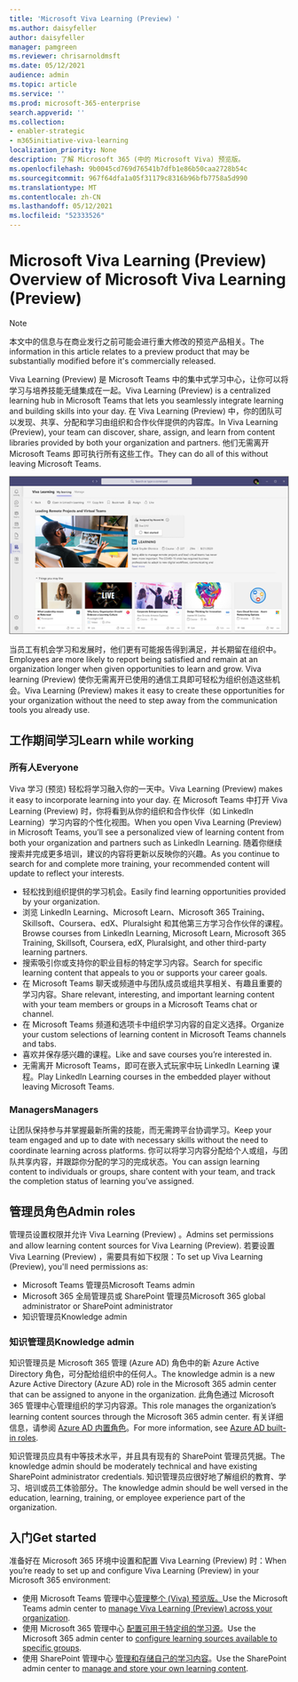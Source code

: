```yaml
---
title: 'Microsoft Viva Learning (Preview) '
ms.author: daisyfeller
author: daisyfeller
manager: pamgreen
ms.reviewer: chrisarnoldmsft
ms.date: 05/12/2021
audience: admin
ms.topic: article
ms.service: ''
ms.prod: microsoft-365-enterprise
search.appverid: ''
ms.collection:
- enabler-strategic
- m365initiative-viva-learning
localization_priority: None
description: 了解 Microsoft 365 (中的 Microsoft Viva) 预览版。
ms.openlocfilehash: 9b0045cd769d76541b7dfb1e86b50caa2728b54c
ms.sourcegitcommit: 967f64dfa1a05f31179c8316b96bfb7758a5d990
ms.translationtype: MT
ms.contentlocale: zh-CN
ms.lasthandoff: 05/12/2021
ms.locfileid: "52333526"
---
```

# <a name="overview-of-microsoft-viva-learning-preview"></a><span data-ttu-id="7195b-103">Microsoft Viva Learning (Preview) </span><span class="sxs-lookup"><span data-stu-id="7195b-103">Overview of Microsoft Viva Learning (Preview)</span></span> 

> [!NOTE]
> <span data-ttu-id="7195b-104">本文中的信息与在商业发行之前可能会进行重大修改的预览产品相关。</span><span class="sxs-lookup"><span data-stu-id="7195b-104">The information in this article relates to a preview product that may be substantially modified before it's commercially released.</span></span> 

<span data-ttu-id="7195b-105">Viva Learning (Preview) 是 Microsoft Teams 中的集中式学习中心，让你可以将学习与培养技能无缝集成在一起。</span><span class="sxs-lookup"><span data-stu-id="7195b-105">Viva Learning (Preview) is a centralized learning hub in Microsoft Teams that lets you seamlessly integrate learning and building skills into your day.</span></span> <span data-ttu-id="7195b-106">在 Viva Learning (Preview) 中，你的团队可以发现、共享、分配和学习由组织和合作伙伴提供的内容库。</span><span class="sxs-lookup"><span data-stu-id="7195b-106">In Viva Learning (Preview), your team can discover, share, assign, and learn from content libraries provided by both your organization and partners.</span></span> <span data-ttu-id="7195b-107">他们无需离开 Microsoft Teams 即可执行所有这些工作。</span><span class="sxs-lookup"><span data-stu-id="7195b-107">They can do all of this without leaving Microsoft Teams.</span></span>

   ![Teams 中 Viva Learning (Preview) 主页的屏幕截图。](../media/learning/learning-home-teams.png)
 
<span data-ttu-id="7195b-109">当员工有机会学习和发展时，他们更有可能报告得到满足，并长期留在组织中。</span><span class="sxs-lookup"><span data-stu-id="7195b-109">Employees are more likely to report being satisfied and remain at an organization longer when given opportunities to learn and grow.</span></span> <span data-ttu-id="7195b-110">Viva learning (Preview) 使你无需离开已使用的通信工具即可轻松为组织创造这些机会。</span><span class="sxs-lookup"><span data-stu-id="7195b-110">Viva Learning (Preview) makes it easy to create these opportunities for your organization without the need to step away from the communication tools you already use.</span></span>

## <a name="learn-while-working"></a><span data-ttu-id="7195b-111">工作期间学习</span><span class="sxs-lookup"><span data-stu-id="7195b-111">Learn while working</span></span>

### <a name="everyone"></a><span data-ttu-id="7195b-112">所有人</span><span class="sxs-lookup"><span data-stu-id="7195b-112">Everyone</span></span>

<span data-ttu-id="7195b-113">Viva 学习 (预览) 轻松将学习融入你的一天中。</span><span class="sxs-lookup"><span data-stu-id="7195b-113">Viva Learning (Preview) makes it easy to incorporate learning into your day.</span></span> <span data-ttu-id="7195b-114">在 Microsoft Teams 中打开 Viva Learning (Preview) 时，你将看到从你的组织和合作伙伴（如 LinkedIn Learning）学习内容的个性化视图。</span><span class="sxs-lookup"><span data-stu-id="7195b-114">When you open Viva Learning (Preview) in Microsoft Teams, you’ll see a personalized view of learning content from both your organization and partners such as LinkedIn Learning.</span></span> <span data-ttu-id="7195b-115">随着你继续搜索并完成更多培训，建议的内容将更新以反映你的兴趣。</span><span class="sxs-lookup"><span data-stu-id="7195b-115">As you continue to search for and complete more training, your recommended content will update to reflect your interests.</span></span>

- <span data-ttu-id="7195b-116">轻松找到组织提供的学习机会。</span><span class="sxs-lookup"><span data-stu-id="7195b-116">Easily find learning opportunities provided by your organization.</span></span>
- <span data-ttu-id="7195b-117">浏览 LinkedIn Learning、Microsoft Learn、Microsoft 365 Training、Skillsoft、Coursera、edX、Pluralsight 和其他第三方学习合作伙伴的课程。</span><span class="sxs-lookup"><span data-stu-id="7195b-117">Browse courses from LinkedIn Learning, Microsoft Learn, Microsoft 365 Training, Skillsoft, Coursera, edX, Pluralsight, and other third-party learning partners.</span></span>
- <span data-ttu-id="7195b-118">搜索吸引你或支持你的职业目标的特定学习内容。</span><span class="sxs-lookup"><span data-stu-id="7195b-118">Search for specific learning content that appeals to you or supports your career goals.</span></span>
- <span data-ttu-id="7195b-119">在 Microsoft Teams 聊天或频道中与团队成员或组共享相关、有趣且重要的学习内容。</span><span class="sxs-lookup"><span data-stu-id="7195b-119">Share relevant, interesting, and important learning content with your team members or groups in a Microsoft Teams chat or channel.</span></span>
- <span data-ttu-id="7195b-120">在 Microsoft Teams 频道和选项卡中组织学习内容的自定义选择。</span><span class="sxs-lookup"><span data-stu-id="7195b-120">Organize your custom selections of learning content in Microsoft Teams channels and tabs.</span></span>
- <span data-ttu-id="7195b-121">喜欢并保存感兴趣的课程。</span><span class="sxs-lookup"><span data-stu-id="7195b-121">Like and save courses you’re interested in.</span></span>
- <span data-ttu-id="7195b-122">无需离开 Microsoft Teams，即可在嵌入式玩家中玩 LinkedIn Learning 课程。</span><span class="sxs-lookup"><span data-stu-id="7195b-122">Play LinkedIn Learning courses in the embedded player without leaving Microsoft Teams.</span></span>

### <a name="managers"></a><span data-ttu-id="7195b-123">Managers</span><span class="sxs-lookup"><span data-stu-id="7195b-123">Managers</span></span>

<span data-ttu-id="7195b-124">让团队保持参与并掌握最新所需的技能，而无需跨平台协调学习。</span><span class="sxs-lookup"><span data-stu-id="7195b-124">Keep your team engaged and up to date with necessary skills without the need to coordinate learning across platforms.</span></span> <span data-ttu-id="7195b-125">你可以将学习内容分配给个人或组，与团队共享内容，并跟踪你分配的学习的完成状态。</span><span class="sxs-lookup"><span data-stu-id="7195b-125">You can assign learning content to individuals or groups, share content with your team, and track the completion status of learning you’ve assigned.</span></span>

## <a name="admin-roles"></a><span data-ttu-id="7195b-126">管理员角色</span><span class="sxs-lookup"><span data-stu-id="7195b-126">Admin roles</span></span>

<span data-ttu-id="7195b-127">管理员设置权限并允许 Viva Learning (Preview) 。</span><span class="sxs-lookup"><span data-stu-id="7195b-127">Admins set permissions and allow learning content sources for Viva Learning (Preview).</span></span> <span data-ttu-id="7195b-128">若要设置 Viva Learning (Preview) ，需要具有如下权限：</span><span class="sxs-lookup"><span data-stu-id="7195b-128">To set up Viva Learning (Preview), you'll need permissions as:</span></span>

- <span data-ttu-id="7195b-129">Microsoft Teams 管理员</span><span class="sxs-lookup"><span data-stu-id="7195b-129">Microsoft Teams admin</span></span>
- <span data-ttu-id="7195b-130">Microsoft 365 全局管理员或 SharePoint 管理员</span><span class="sxs-lookup"><span data-stu-id="7195b-130">Microsoft 365 global administrator or SharePoint administrator</span></span>
- <span data-ttu-id="7195b-131">知识管理员</span><span class="sxs-lookup"><span data-stu-id="7195b-131">Knowledge admin</span></span>

### <a name="knowledge-admin"></a><span data-ttu-id="7195b-132">知识管理员</span><span class="sxs-lookup"><span data-stu-id="7195b-132">Knowledge admin</span></span>

<span data-ttu-id="7195b-133">知识管理员是 Microsoft 365 管理 (Azure AD) 角色中的新 Azure Active Directory 角色，可分配给组织中的任何人。</span><span class="sxs-lookup"><span data-stu-id="7195b-133">The knowledge admin is a new Azure Active Directory (Azure AD) role in the Microsoft 365 admin center that can be assigned to anyone in the organization.</span></span> <span data-ttu-id="7195b-134">此角色通过 Microsoft 365 管理中心管理组织的学习内容源。</span><span class="sxs-lookup"><span data-stu-id="7195b-134">This role manages the organization’s learning content sources through the Microsoft 365 admin center.</span></span> <span data-ttu-id="7195b-135">有关详细信息，请参阅 [Azure AD 内置角色](/azure/active-directory/roles/permissions-reference#knowledge-administrator)。</span><span class="sxs-lookup"><span data-stu-id="7195b-135">For more information, see [Azure AD built-in roles](/azure/active-directory/roles/permissions-reference#knowledge-administrator).</span></span>

<span data-ttu-id="7195b-136">知识管理员应具有中等技术水平，并且具有现有的 SharePoint 管理员凭据。</span><span class="sxs-lookup"><span data-stu-id="7195b-136">The knowledge admin should be moderately technical and have existing SharePoint administrator credentials.</span></span> <span data-ttu-id="7195b-137">知识管理员应很好地了解组织的教育、学习、培训或员工体验部分。</span><span class="sxs-lookup"><span data-stu-id="7195b-137">The knowledge admin should be well versed in the education, learning, training, or employee experience part of the organization.</span></span>

## <a name="get-started"></a><span data-ttu-id="7195b-138">入门</span><span class="sxs-lookup"><span data-stu-id="7195b-138">Get started</span></span>

<span data-ttu-id="7195b-139">准备好在 Microsoft 365 环境中设置和配置 Viva Learning (Preview) 时：</span><span class="sxs-lookup"><span data-stu-id="7195b-139">When you’re ready to set up and configure Viva Learning (Preview) in your Microsoft 365 environment:</span></span>

- <span data-ttu-id="7195b-140">使用 Microsoft Teams 管理中心[管理整个 (Viva) 预览版。](set-up-teams-admin-center.md)</span><span class="sxs-lookup"><span data-stu-id="7195b-140">Use the Microsoft Teams admin center to [manage Viva Learning (Preview) across your organization](set-up-teams-admin-center.md).</span></span>
- <span data-ttu-id="7195b-141">使用 Microsoft 365 管理中心 [配置可用于特定组的学习源](content-sources-365-admin-center.md)。</span><span class="sxs-lookup"><span data-stu-id="7195b-141">Use the Microsoft 365 admin center to [configure learning sources available to specific groups](content-sources-365-admin-center.md).</span></span>
- <span data-ttu-id="7195b-142">使用 SharePoint 管理中心 [管理和存储自己的学习内容](configure-sharepoint-content-source.md)。</span><span class="sxs-lookup"><span data-stu-id="7195b-142">Use the SharePoint admin center to [manage and store your own learning content](configure-sharepoint-content-source.md).</span></span>





